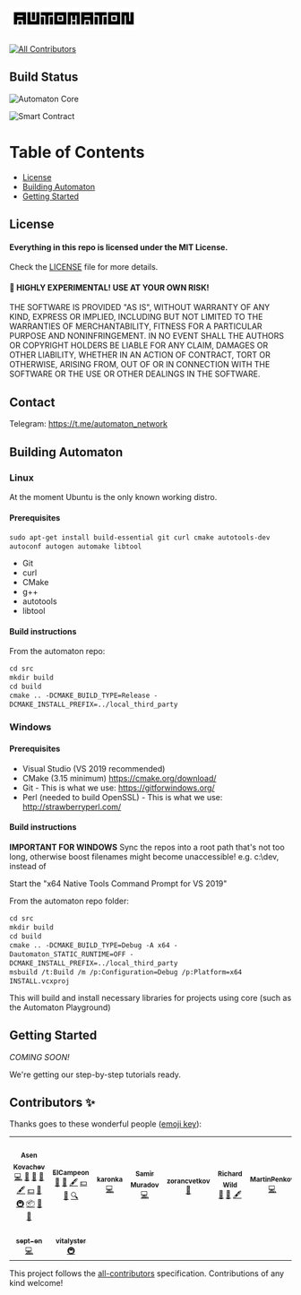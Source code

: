 # <img title="Automaton" width="231" height="39" src="media/automaton-logo-black-on-white-8x8.svg">
<!-- ALL-CONTRIBUTORS-BADGE:START - Do not remove or modify this section -->
[![All Contributors](https://img.shields.io/badge/all_contributors-9-orange.svg?style=flat-square)](#contributors-)
<!-- ALL-CONTRIBUTORS-BADGE:END -->

## Build Status

![Automaton Core](https://github.com/automaton-network/automaton/workflows/C/C++%20CI/badge.svg?branch=master)

![Smart Contract](https://github.com/automaton-network/automaton/workflows/Node.js%20CI/badge.svg?branch=master)

Table of Contents
=================

  * [License](#license)
  * [Building Automaton](#building-automaton)
  * [Getting Started](#getting-started)

## License

#### Everything in this repo is licensed under the MIT License.

Check the [LICENSE](LICENSE) file for more details.

#### 🚨  HIGHLY EXPERIMENTAL! USE AT YOUR OWN RISK!

THE SOFTWARE IS PROVIDED "AS IS", WITHOUT WARRANTY OF ANY KIND, EXPRESS OR
IMPLIED, INCLUDING BUT NOT LIMITED TO THE WARRANTIES OF MERCHANTABILITY,
FITNESS FOR A PARTICULAR PURPOSE AND NONINFRINGEMENT. IN NO EVENT SHALL THE
AUTHORS OR COPYRIGHT HOLDERS BE LIABLE FOR ANY CLAIM, DAMAGES OR OTHER
LIABILITY, WHETHER IN AN ACTION OF CONTRACT, TORT OR OTHERWISE, ARISING FROM,
OUT OF OR IN CONNECTION WITH THE SOFTWARE OR THE USE OR OTHER DEALINGS IN
THE SOFTWARE.

## Contact

Telegram: https://t.me/automaton_network

## Building Automaton

### Linux

At the moment Ubuntu is the only known working distro.

#### Prerequisites

```
sudo apt-get install build-essential git curl cmake autotools-dev autoconf autogen automake libtool
```

* Git
* curl
* CMake
* g++
* autotools
* libtool

#### Build instructions

From the automaton repo:

```
cd src
mkdir build
cd build
cmake .. -DCMAKE_BUILD_TYPE=Release -DCMAKE_INSTALL_PREFIX=../local_third_party
```

### Windows

#### Prerequisites

* Visual Studio (VS 2019 recommended)
* CMake (3.15 minimum) https://cmake.org/download/
* Git - This is what we use: https://gitforwindows.org/
* Perl (needed to build OpenSSL) - This is what we use: http://strawberryperl.com/

#### Build instructions

**IMPORTANT FOR WINDOWS**
Sync the repos into a root path that's not too long, otherwise boost filenames might become unaccessible! e.g. c:\dev, instead of 

Start the "x64 Native Tools Command Prompt for VS 2019"

From the automaton repo folder:

```
cd src
mkdir build
cd build
cmake .. -DCMAKE_BUILD_TYPE=Debug -A x64 -Dautomaton_STATIC_RUNTIME=OFF -DCMAKE_INSTALL_PREFIX=../local_third_party
msbuild /t:Build /m /p:Configuration=Debug /p:Platform=x64 INSTALL.vcxproj
```

This will build and install necessary libraries for projects using core (such as the Automaton Playground)

## Getting Started

*COMING SOON!*

We're getting our step-by-step tutorials ready.

## Contributors ✨

Thanks goes to these wonderful people ([emoji key](https://allcontributors.org/docs/en/emoji-key)):

<!-- ALL-CONTRIBUTORS-LIST:START - Do not remove or modify this section -->
<!-- prettier-ignore-start -->
<!-- markdownlint-disable -->
<table>
  <tr>
    <td align="center"><a href="https://github.com/akovachev"><img src="https://avatars1.githubusercontent.com/u/3320144?v=4" width="100px;" alt=""/><br /><sub><b>Asen Kovachev</b></sub></a><br /><a href="https://github.com/automaton-network/automaton/commits?author=akovachev" title="Code">💻</a> <a href="https://github.com/automaton-network/automaton/pulls?q=is%3Apr+reviewed-by%3Aakovachev" title="Reviewed Pull Requests">👀</a> <a href="#projectManagement-akovachev" title="Project Management">📆</a> <a href="#business-akovachev" title="Business development">💼</a> <a href="#content-akovachev" title="Content">🖋</a> <a href="#financial-akovachev" title="Financial">💵</a> <a href="#ideas-akovachev" title="Ideas, Planning, & Feedback">🤔</a> <a href="#infra-akovachev" title="Infrastructure (Hosting, Build-Tools, etc)">🚇</a> <a href="#platform-akovachev" title="Packaging/porting to new platform">📦</a> <a href="#talk-akovachev" title="Talks">📢</a> <a href="#design-akovachev" title="Design">🎨</a></td>
    <td align="center"><a href="https://github.com/ElCampeon"><img src="https://avatars1.githubusercontent.com/u/26015813?v=4" width="100px;" alt=""/><br /><sub><b>ElCampeon</b></sub></a><br /><a href="#business-ElCampeon" title="Business development">💼</a> <a href="#ideas-ElCampeon" title="Ideas, Planning, & Feedback">🤔</a> <a href="#content-ElCampeon" title="Content">🖋</a> <a href="#financial-ElCampeon" title="Financial">💵</a> <a href="#design-ElCampeon" title="Design">🎨</a> <a href="#fundingFinding-ElCampeon" title="Funding Finding">🔍</a></td>
    <td align="center"><a href="https://github.com/karonka"><img src="https://avatars1.githubusercontent.com/u/7265999?v=4" width="100px;" alt=""/><br /><sub><b>karonka</b></sub></a><br /><a href="https://github.com/automaton-network/automaton/commits?author=karonka" title="Code">💻</a></td>
    <td align="center"><a href="https://github.com/Plazmock"><img src="https://avatars2.githubusercontent.com/u/7255538?v=4" width="100px;" alt=""/><br /><sub><b>Samir Muradov</b></sub></a><br /><a href="https://github.com/automaton-network/automaton/commits?author=Plazmock" title="Code">💻</a></td>
    <td align="center"><a href="https://github.com/zorancvetkov"><img src="https://avatars0.githubusercontent.com/u/5655655?v=4" width="100px;" alt=""/><br /><sub><b>zorancvetkov</b></sub></a><br /><a href="#ideas-zorancvetkov" title="Ideas, Planning, & Feedback">🤔</a></td>
    <td align="center"><a href="http://iohk.io"><img src="https://avatars0.githubusercontent.com/u/6830638?v=4" width="100px;" alt=""/><br /><sub><b>Richard Wild</b></sub></a><br /><a href="#design-RichardWild001" title="Design">🎨</a> <a href="#ideas-RichardWild001" title="Ideas, Planning, & Feedback">🤔</a> <a href="#content-RichardWild001" title="Content">🖋</a></td>
    <td align="center"><a href="https://github.com/MartinPenkov"><img src="https://avatars2.githubusercontent.com/u/26440634?v=4" width="100px;" alt=""/><br /><sub><b>MartinPenkov</b></sub></a><br /><a href="https://github.com/automaton-network/automaton/commits?author=MartinPenkov" title="Code">💻</a></td>
  </tr>
  <tr>
    <td align="center"><a href="https://github.com/sept-en"><img src="https://avatars1.githubusercontent.com/u/920587?v=4" width="100px;" alt=""/><br /><sub><b>sept-en</b></sub></a><br /><a href="https://github.com/automaton-network/automaton/commits?author=sept-en" title="Code">💻</a></td>
    <td align="center"><a href="https://github.com/vitalyster"><img src="https://avatars2.githubusercontent.com/u/1052407?v=4" width="100px;" alt=""/><br /><sub><b>vitalyster</b></sub></a><br /><a href="#infra-vitalyster" title="Infrastructure (Hosting, Build-Tools, etc)">🚇</a></td>
  </tr>
</table>

<!-- markdownlint-enable -->
<!-- prettier-ignore-end -->
<!-- ALL-CONTRIBUTORS-LIST:END -->

This project follows the [all-contributors](https://github.com/all-contributors/all-contributors) specification. Contributions of any kind welcome!
